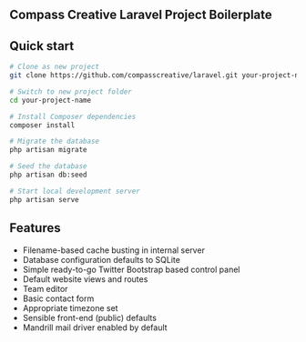 ## Compass Creative Laravel Project Boilerplate

## Quick start

```bash
# Clone as new project
git clone https://github.com/compasscreative/laravel.git your-project-name

# Switch to new project folder
cd your-project-name

# Install Composer dependencies
composer install

# Migrate the database
php artisan migrate

# Seed the database
php artisan db:seed

# Start local development server
php artisan serve
```

## Features

- Filename-based cache busting in internal server
- Database configuration defaults to SQLite
- Simple ready-to-go Twitter Bootstrap based control panel
- Default website views and routes
- Team editor
- Basic contact form
- Appropriate timezone set
- Sensible front-end (public) defaults
- Mandrill mail driver enabled by default